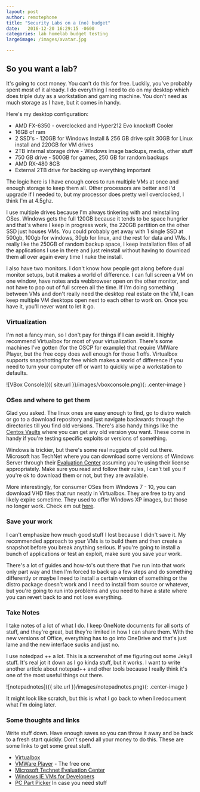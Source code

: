 ```yaml
---
layout: post
author: remotephone
title: "Security Labs on a (no) budget"
date:   2016-12-20 16:29:15 -0600
categories: lab homelab budget testing
largeimage: /images/avatar.jpg

---
```


## So you want a lab?

It's going to cost money. You can't do this for free. Luckily, you've probably spent most of it already. I do everything I need to do on my desktop which does triple duty as a workstation and gaming machine. You don't need as much storage as I have, but it comes in handy.  



Here's my desktop configuration:

* AMD FX-6350 - overclocked and Hyper212 Evo knockoff Cooler
* 16GB of ram
* 2 SSD's - 120GB for Windows Install & 256 GB drive split 30GB for Linux install and 220GB for VM drives
* 2TB internal storage drive - Windows image backups, media, other stuff
* 750 GB drive - 500GB for games, 250 GB for random backups
* AMD RX-480 8GB
* External 2TB drive for backing up everything important

The logic here is I have enough cores to run multiple VMs at once and enough storage to keep them all. Other processors are better and I'd upgrade if I needed to, but my processor does pretty well overclocked, I think I'm at 4.5ghz. 

I use multiple drives because I'm always tinkering with and reinstalling OSes. Windows gets the full 120GB because it tends to be space hungrier and that's where I keep in progress work, the 220GB partition on the other SSD just houses VMs. You could probably get away with 1 single SSD at 500gb, 100gb for windows, 30gb for linux, and the rest for data and VMs. I really like the 250GB of random backup space, I keep installation files of all the applications I use in there and just reinstall without having to download them all over again every time I nuke the install.  

I also have two monitors. I don't know how people got along before dual monitor setups, but it makes a world of difference. I can full screen a VM on one window, have notes anda  webbrowser open on the other monitor, and not have to pop out of full screen all the time. If I'm doing something between VMs and don't really need the desktop real estate on the VM, I can keep multiple VM desktops open next to each other to work on. Once you have it, you'll never want to let it go. 

### Virtualization

I'm not a fancy man, so I don't pay for things if I can avoid it. I highly recommend Virtualbox for most of your virtualization. There's some machines I've gotten (for the OSCP for example) that require VMWare Player, but the free copy does well enough for those 1 offs. Virtualbox supports snapshotting for free which makes a world of difference if you need to turn your computer off or want to quickly wipe a workstation to defaults.

![VBox Console]({{ site.url }}/images/vboxconsole.png){: .center-image }

### OSes and where to get them

Glad you asked. The linux ones are easy enough to find, go to distro watch or go to a download repository and just navigate backwards through the directories till you find old versions. There's also handy things like the [Centos Vaults](http://vault.centos.org/) where you can get any old version you want. These come in handy if you're testing specific exploits or versions of something. 

Windows is trickier, but there's some real nuggets of gold out there. Microsoft has TechNet where you can download some versions of Windows Server through their [Evaluation Center](https://www.microsoft.com/en-us/evalcenter/evaluate-windows-server-2012-r2) assuming you're using their license appropriately. Make sure you read and follow their rules, I can't tell you if you're ok to download them or not, but they are available.

More interestingly, for consumer OSes from Windows 7 - 10, you can download VHD files that run neatly in Virtualbox. They are free to try and likely expire sometime. They used to offer Windows XP images, but those no longer work. Check em out [here](https://developer.microsoft.com/en-us/microsoft-edge/tools/vms/).


### Save your work

I can't emphasize how much good stuff I lost because I didn't save it. My recommended approach to your VMs is to build them and then create a snapshot before you break anything serious. If you're going to install a bunch of applications or test an exploit, make sure you save your work.

There's a lot of guides and how-to's out there that I've run into that work only part way and then I'm forced to back up a few steps and do something differently or maybe I need to install a certain version of something or the distro package doesn't work and I need to install from source or whatever, but you're going to run into problems and you need to have a state where you can revert back to and not lose everything.


### Take Notes

I take notes of a lot of what I do. I keep OneNote documents for all sorts of stuff, and they're great, but they're limited in how I can share them. With the new versions of Office, everything has to go into OneDrive and that's just lame and the new interface sucks and just no. 

I use notedpad ++ a lot. This is a screenshot of me figuring out some Jekyll stuff. It's real jot it down as I go kinda stuff, but it works. I want to write another article about notepad++ and other tools because I really think it's one of the most useful things out there. 

![notepadnotes]({{ site.url }}/images/notepadnotes.png){: .center-image }

It might look like scratch, but this is what I go back to when I redocument what I'm doing later. 

### Some thoughts and links

Write stuff down. Have enough saves so you can throw it away and be back to a fresh start quickly. Don't spend all your money to do this. These are some links to get some great stuff.

* [Virtualbox](https://www.virtualbox.org/wiki/Downloads)
* [VMWare Player](http://www.vmware.com/products/player/playerpro-evaluation.html) - The free one
* [Microsoft Technet Evaluation Center](https://www.microsoft.com/en-us/evalcenter/evaluate-windows-server-2012-r2)
* [Windows IE VMs for Developers](https://developer.microsoft.com/en-us/microsoft-edge/tools/vms/)
* [PC Part Picker](https://pcpartpicker.com/) In case you need stuff
